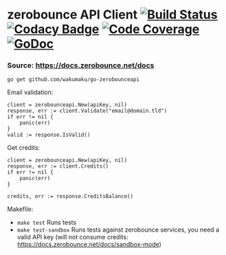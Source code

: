 # zerobounce API Client [![Build Status](https://travis-ci.org/wakumaku/go-zerobounceapi.svg?branch=master)](https://travis-ci.org/wakumaku/go-zerobounceapi) [![Codacy Badge](https://api.codacy.com/project/badge/Grade/9b66f7d42dcb413bbf96f8f4d1471020)](https://www.codacy.com/app/wakumaku/go-zerobounceapi?utm_source=github.com&amp;utm_medium=referral&amp;utm_content=wakumaku/go-zerobounceapi&amp;utm_campaign=Badge_Grade) [![Code Coverage](https://scrutinizer-ci.com/g/wakumaku/go-zerobounceapi/badges/coverage.png?b=master)](https://scrutinizer-ci.com/g/wakumaku/go-zerobounceapi/?branch=master) [![GoDoc](https://godoc.org/github.com/wakumaku/go-zerobounceapi?status.svg)](https://godoc.org/github.com/wakumaku/go-zerobounceapi)
### Source: https://docs.zerobounce.net/docs

```
go get github.com/wakumaku/go-zerobounceapi
```

Email validation:
```
client = zerobounceapi.New(apiKey, nil)
response, err := client.Validate("email@domain.tld")
if err != nil {
    panic(err)
}
valid := response.IsValid()
```

Get credits:
```
client = zerobounceapi.New(apiKey, nil)
response, err := client.Credits()
if err != nil {
    panic(err)
}

credits, err := response.CreditsBalance()
```

Makefile:
* `make test` Runs tests
* `make test-sandbox` Runs tests against zerobounce services, you need a valid API key (will not consume credits: https://docs.zerobounce.net/docs/sandbox-mode)